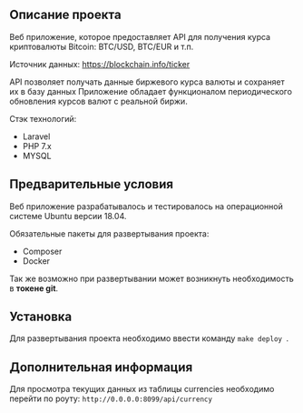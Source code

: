 ## Описание проекта
Веб приложение, которое предоставляет API для получения курса криптовалюты Bitcoin: BTC/USD, BTC/EUR и т.п.

Источник данных: https://blockchain.info/ticker 

API позволяет получать данные биржевого курса валюты и сохраняет их в базу данных
Приложение обладает функционалом периодического обновления курсов валют с реальной биржи.

Стэк технологий:
- Laravel
- PHP 7.x
- MYSQL

## Предварительные условия
Веб приложение разрабатывалось и тестировалось на операционной системе
Ubuntu версии 18.04.

Обязательные пакеты для развертывания проекта: 
- Composer
- Docker

Так же возможно при развертывании может возникнуть необходимость в **токене git**.
## Установка
Для развертывания проекта необходимо ввести команду 
```make deploy ```.

## Дополнительная информация
Для просмотра текущих данных из таблицы currencies необходимо перейти по роуту:
```http://0.0.0.0:8099/api/currency```
